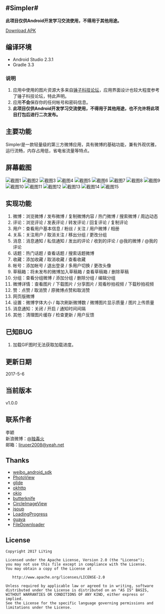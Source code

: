#Simpler#
---
**此项目仅供Android开发学习交流使用，不得用于其他用途。**

[Download APK](http://duduhuo.cc/simpler/apk/simpler_1.0.0.apk)

编译环境
----
- Android Studio 2.3.1
- Gradle 3.3

### 说明
1. 应用中使用的图片资源大多来自[锤子科技论坛](http://www.smartisan.com/apps/bbs)，应用界面设计也较大程度参考了锤子科技论坛，特此声明。
1. 应用**不会**保存你的任何帐号和密码信息。
1. **此项目仅供Android开发学习交流使用，不得用于其他用途，也不允许将此项目打包后进行二次发布。**


主要功能
----
Simpler是一款轻量级的第三方微博应用，具有微博的基础功能，兼有外观优雅，运行流畅，内存占用低，省电省流量等特点。

屏幕截图
----
![截图1](captures/1.png)
![截图2](captures/2.png)
![截图3](captures/3.png)
![截图4](captures/4.png)
![截图5](captures/5.png)
![截图6](captures/6.png)
![截图7](captures/7.png)
![截图8](captures/8.png)
![截图9](captures/9.png)
![截图10](captures/10.png)
![截图11](captures/11.png)
![截图12](captures/12.png)
![截图13](captures/13.png)
![截图14](captures/14.png)
![截图15](captures/15.png)


实现功能
----
1. 微博：浏览微博 / 发布微博 / 复制微博内容 / 热门微博 / 搜索微博 / 周边动态
2. 评论：浏览评论 / 发表评论 / 转发评论 / 回复评论 / 复制评论
3. 用户：查看用户基本信息 / 粉丝  / 关注  / 用户微博 / 相册
4. 关系：关注用户 / 取消关注 / 移出分组 / 更改分组
5. 消息：消息通知 / 私信通知 / 发出的评论  / 收到的评论 / @我的微博 / @我的评论
6. 话题：热门话题 / 查看话题 / 搜索话题微博
7. 收藏：添加收藏 / 取消收藏 / 查看收藏
8. 帐号：添加帐号 / 退出登录 / 多用户切换 / 更改头像
9. 草稿箱：将未发布的微博加入草稿箱 / 查看草稿箱 / 删除草稿
10. 分组：查看分组微博 / 添加分组 / 删除分组 / 编辑分组
11. 微博详情：查看图片 / 下载图片 / 分享图片 / 观看秒拍视频 / 下载秒拍视频
12. 赞：点赞 / 取消赞 / 原微博点赞和取消赞
13. 网页版微博
14. 设置：微博字体大小 / 每次刷新微博数 / 微博图片显示质量 / 图片上传质量
15. 消息通知：关闭 / 开启 / 通知时间间隔
16. 其他：清理图片缓存 / 检查更新 / 用户反馈

已知BUG
-----
1. 加载GIF图时无法获取加载进度。

更新日期
----
2017-5-6

当前版本
----
v1.0.0

联系作者
----
李颖  
新浪微博：[@独毒火][1]  
邮箱：[liruoer2008@yeah.net][2]  

Thanks
----
- [weibo_android_sdk](https://github.com/sinaweibosdk/weibo_android_sdk)
- [PhotoView](https://github.com/chrisbanes/PhotoView)
- [glide](https://github.com/bumptech/glide)
- [okhttp](https://github.com/square/okhttp)
- [okio](https://github.com/square/okio)
- [butterknife](https://github.com/JakeWharton/butterknife)
- [CircleImageView](https://github.com/hdodenhof/CircleImageView)
- [jsoup](https://github.com/jhy/jsoup)
- [LoadingProgress](https://github.com/peng8350/LoadingProgress)
- [guava](https://github.com/google/guava)
- [FileDownloader](https://github.com/lingochamp/FileDownloader)

License
----

```
Copyright 2017 LiYing

Licensed under the Apache License, Version 2.0 (the "License");
you may not use this file except in compliance with the License.
You may obtain a copy of the License at

   http://www.apache.org/licenses/LICENSE-2.0

Unless required by applicable law or agreed to in writing, software
distributed under the License is distributed on an "AS IS" BASIS,
WITHOUT WARRANTIES OR CONDITIONS OF ANY KIND, either express or implied.
See the License for the specific language governing permissions and
limitations under the License.
```


[1]: http://weibo.com/neuliying
[2]: mailto:liruoer2008@yeah.net
